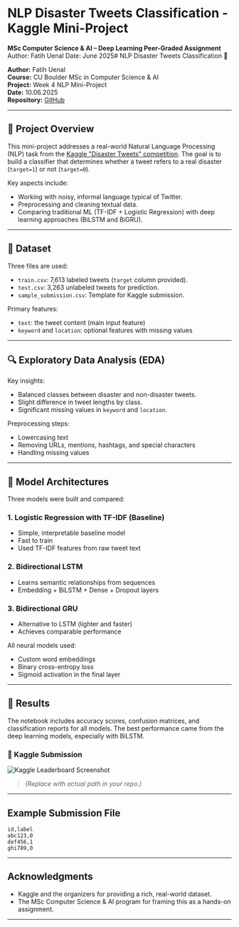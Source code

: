 
# NLP Disaster Tweets Classification - Kaggle Mini-Project

**MSc Computer Science & AI – Deep Learning Peer-Graded Assignment**
Author: Fatih Uenal
Date: June 2025# NLP Disaster Tweets Classification 🚨

**Author:** Fatih Uenal  
**Course:** CU Boulder MSc in Computer Science & AI  
**Project:** Week 4 NLP Mini-Project  
**Date:** 10.06.2025  
**Repository:** [GitHub](https://github.com/FUenal/week4_nlp_mini_project_msc_compsci_final)

---

## 🧠 Project Overview

This mini-project addresses a real-world Natural Language Processing (NLP) task from the [Kaggle "Disaster Tweets" competition](https://www.kaggle.com/competitions/nlp-getting-started). The goal is to build a classifier that determines whether a tweet refers to a real disaster (`target=1`) or not (`target=0`).

Key aspects include:
- Working with noisy, informal language typical of Twitter.
- Preprocessing and cleaning textual data.
- Comparing traditional ML (TF-IDF + Logistic Regression) with deep learning approaches (BiLSTM and BiGRU).

---

## 📁 Dataset

Three files are used:
- `train.csv`: 7,613 labeled tweets (`target` column provided).
- `test.csv`: 3,263 unlabeled tweets for prediction.
- `sample_submission.csv`: Template for Kaggle submission.

Primary features:
- `text`: the tweet content (main input feature)
- `keyword` and `location`: optional features with missing values

---

## 🔍 Exploratory Data Analysis (EDA)

Key insights:
- Balanced classes between disaster and non-disaster tweets.
- Slight difference in tweet lengths by class.
- Significant missing values in `keyword` and `location`.

Preprocessing steps:
- Lowercasing text
- Removing URLs, mentions, hashtags, and special characters
- Handling missing values

---

## 📐 Model Architectures

Three models were built and compared:

### 1. Logistic Regression with TF-IDF (Baseline)
- Simple, interpretable baseline model
- Fast to train
- Used TF-IDF features from raw tweet text

### 2. Bidirectional LSTM
- Learns semantic relationships from sequences
- Embedding + BiLSTM + Dense + Dropout layers

### 3. Bidirectional GRU
- Alternative to LSTM (lighter and faster)
- Achieves comparable performance

All neural models used:
- Custom word embeddings
- Binary cross-entropy loss
- Sigmoid activation in the final layer

---

## 🏁 Results

The notebook includes accuracy scores, confusion matrices, and classification reports for all models. The best performance came from the deep learning models, especially with BiLSTM.

### 📸 Kaggle Submission

![Kaggle Leaderboard Screenshot](kaggle_score.png)

> *(Replace with actual path in your repo.)*

---

## Example Submission File

```csv
id,label
abc123,0
def456,1
ghi789,0
```

---

## Acknowledgments

* Kaggle and the organizers for providing a rich, real-world dataset.
* The MSc Computer Science & AI program for framing this as a hands-on assignment.

---

